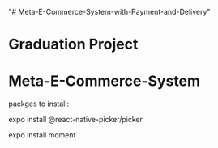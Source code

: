"# Meta-E-Commerce-System-with-Payment-and-Delivery" 
# Graduation Project
# Meta-E-Commerce-System

packges to install:

expo install @react-native-picker/picker

expo install moment
